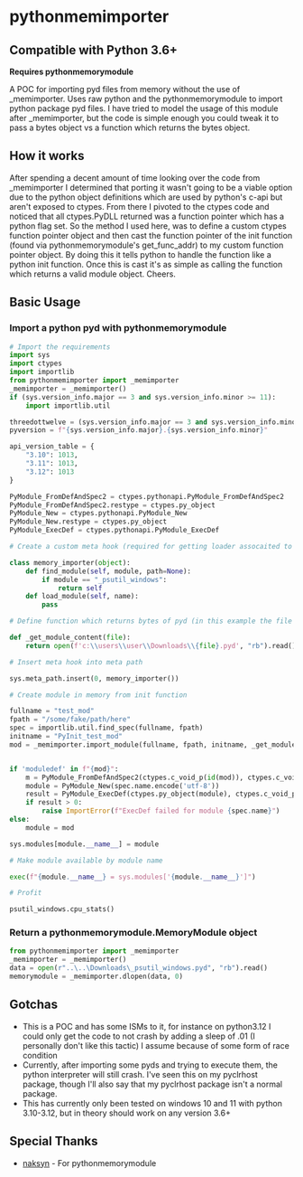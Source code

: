 # pythonmemimporter

## **Compatible with Python 3.6+**

**Requires pythonmemorymodule**

A POC for importing pyd files from memory without the use of _memimporter. Uses raw python and the pythonmemorymodule to import python package pyd files. I have tried to model the usage of this module after _memimporter, but the code is simple enough you could tweak it to pass a bytes object vs a function which returns the bytes object.

## How it works

After spending a decent amount of time looking over the code from _memimporter I determined that porting it wasn't going to be a viable option due to the python object definitions which are used by python's c-api but aren't exposed to ctypes. From there I pivoted to the ctypes code and noticed that all ctypes.PyDLL returned was a function pointer which has a python flag set. So the method I used here, was to define a custom ctypes function pointer object and then cast the function pointer of the init function (found via pythonmemorymodule's get_func_addr) to my custom function pointer object. By doing this it tells python to handle the function like a python init function. Once this is cast it's as simple as calling the function which returns a valid module object. Cheers.

## Basic Usage

### Import a python pyd with pythonmemorymodule

```python
# Import the requirements
import sys
import ctypes
import importlib
from pythonmemimporter import _memimporter
_memimporter = _memimporter()
if (sys.version_info.major == 3 and sys.version_info.minor >= 11):
    import importlib.util

threedottwelve = (sys.version_info.major == 3 and sys.version_info.minor >= 12)
pyversion = f"{sys.version_info.major}.{sys.version_info.minor}"

api_version_table = {
    "3.10": 1013,
    "3.11": 1013,
    "3.12": 1013
}

PyModule_FromDefAndSpec2 = ctypes.pythonapi.PyModule_FromDefAndSpec2
PyModule_FromDefAndSpec2.restype = ctypes.py_object
PyModule_New = ctypes.pythonapi.PyModule_New
PyModule_New.restype = ctypes.py_object
PyModule_ExecDef = ctypes.pythonapi.PyModule_ExecDef

# Create a custom meta hook (required for getting loader assocaited to spec, this example does not work with python 3.12+)

class memory_importer(object):
    def find_module(self, module, path=None):
        if module == "_psutil_windows":
            return self
    def load_module(self, name):
        pass

# Define function which returns bytes of pyd (in this example the file _psutil_windows.pyd exists in my Downloads directory)

def _get_module_content(file):
    return open(f'c:\\users\\user\\Downloads\\{file}.pyd', "rb").read()

# Insert meta hook into meta path

sys.meta_path.insert(0, memory_importer())

# Create module in memory from init function

fullname = "test_mod"
fpath = "/some/fake/path/here"
spec = importlib.util.find_spec(fullname, fpath)
initname = "PyInit_test_mod"
mod = _memimporter.import_module(fullname, fpath, initname, _get_module_content, spec)


if 'moduledef' in f"{mod}":
    m = PyModule_FromDefAndSpec2(ctypes.c_void_p(id(mod)), ctypes.c_void_p(id(spec)), api_version_table[pyversion])
    module = PyModule_New(spec.name.encode('utf-8'))
    result = PyModule_ExecDef(ctypes.py_object(module), ctypes.c_void_p(id(mod)))
    if result > 0:
        raise ImportError(f"ExecDef failed for module {spec.name}")
else:
    module = mod

sys.modules[module.__name__] = module

# Make module available by module name

exec(f"{module.__name__} = sys.modules['{module.__name__}']")

# Profit

psutil_windows.cpu_stats()
```

### Return a pythonmemorymodule.MemoryModule object

```python
from pythonmemimporter import _memimporter
_memimporter = _memimporter()
data = open(r"..\..\Downloads\_psutil_windows.pyd", "rb").read()
memorymodule = _memimporter.dlopen(data, 0)
```

## Gotchas

* This is a POC and has some ISMs to it, for instance on python3.12 I could only get the code to not crash by adding a sleep of .01 (I personally don't like this tactic) I assume because of some form of race condition
* Currently, after importing some pyds and trying to execute them, the python interpreter will still crash. I've seen this on my pyclrhost package, though I'll also say that my pyclrhost package isn't a normal package.
* This has currently only been tested on windows 10 and 11 with python 3.10-3.12, but in theory should work on any version 3.6+

## Special Thanks

* [naksyn](https://github.com/naksyn) - For pythonmemorymodule

